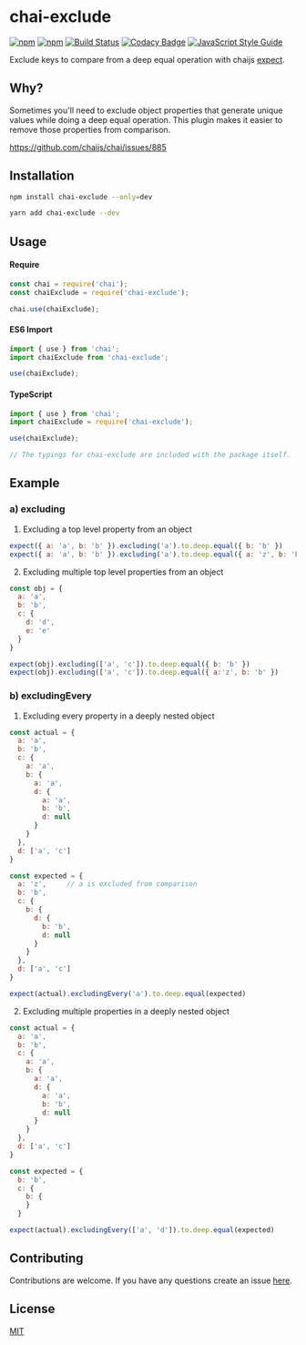 # chai-exclude

[![npm](https://img.shields.io/npm/v/chai-exclude.svg)](https://www.npmjs.com/package/chai-exclude)
[![npm](https://img.shields.io/npm/dt/chai-exclude.svg)](https://www.npmjs.com/package/chai-exclude)
[![Build Status](https://travis-ci.org/mesaugat/chai-exclude.svg?branch=master)](https://travis-ci.org/mesaugat/chai-exclude)
[![Codacy Badge](https://api.codacy.com/project/badge/Grade/18c8dd78120442688cb4b19f758c4b96)](https://www.codacy.com/app/mesaugat/chai-exclude?utm_source=github.com&utm_medium=referral&utm_content=mesaugat/chai-exclude&utm_campaign=badger)
[![JavaScript Style Guide](https://img.shields.io/badge/code_style-standard-brightgreen.svg)](https://standardjs.com)

Exclude keys to compare from a deep equal operation with chaijs [expect](http://chaijs.com/api/bdd/).

## Why?

Sometimes you'll need to exclude object properties that generate unique values while doing a deep equal operation. This plugin makes it easier to remove those properties from comparison.

https://github.com/chaijs/chai/issues/885

## Installation

```bash
npm install chai-exclude --only=dev
```

```bash
yarn add chai-exclude --dev
```

## Usage

#### Require

```js
const chai = require('chai');
const chaiExclude = require('chai-exclude');

chai.use(chaiExclude);
```

#### ES6 Import

```js
import { use } from 'chai';
import chaiExclude from 'chai-exclude';

use(chaiExclude);
```

#### TypeScript

```js
import { use } from 'chai';
import chaiExclude = require('chai-exclude');

use(chaiExclude);

// The typings for chai-exclude are included with the package itself.
```

## Example

### a) excluding

1. Excluding a top level property from an object

```js
expect({ a: 'a', b: 'b' }).excluding('a').to.deep.equal({ b: 'b' })
expect({ a: 'a', b: 'b' }).excluding('a').to.deep.equal({ a: 'z', b: 'b' })
```

2. Excluding multiple top level properties from an object

```js
const obj = {
  a: 'a',
  b: 'b',
  c: {
    d: 'd',
    e: 'e'
  }
}

expect(obj).excluding(['a', 'c']).to.deep.equal({ b: 'b' })
expect(obj).excluding(['a', 'c']).to.deep.equal({ a:'z', b: 'b' })
```

### b) excludingEvery

1. Excluding every property in a deeply nested object

```js
const actual = {
  a: 'a',
  b: 'b',
  c: {
    a: 'a',
    b: {
      a: 'a',
      d: {
        a: 'a',
        b: 'b',
        d: null
      }
    }
  },
  d: ['a', 'c']
}

const expected = {
  a: 'z',     // a is excluded from comparison
  b: 'b',
  c: {
    b: {
      d: {
        b: 'b',
        d: null
      }
    }
  },
  d: ['a', 'c']
}

expect(actual).excludingEvery('a').to.deep.equal(expected)
```

2. Excluding multiple properties in a deeply nested object

```js
const actual = {
  a: 'a',
  b: 'b',
  c: {
    a: 'a',
    b: {
      a: 'a',
      d: {
        a: 'a',
        b: 'b',
        d: null
      }
    }
  },
  d: ['a', 'c']
}

const expected = {
  b: 'b',
  c: {
    b: {
    }
  }

expect(actual).excludingEvery(['a', 'd']).to.deep.equal(expected)
```

## Contributing

Contributions are welcome. If you have any questions create an issue [here](https://github.com/mesaugat/chai-exclude/issues).

## License

[MIT](LICENSE)
